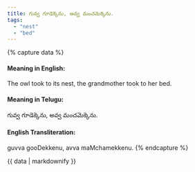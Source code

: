 ```yaml
---
title: గువ్వ గూడెక్కెను, అవ్వ మంచమెక్కెను.
tags:
  - "nest"
  - "bed"
---
```


{% capture data %}
#### Meaning in English:
The owl took to its nest, the grandmother took to her bed.

#### Meaning in Telugu:
గువ్వ గూడెక్కెను, అవ్వ మంచమెక్కెను.

#### English Transliteration:
guvva gooDekkenu, avva maMchamekkenu.
{% endcapture %}

{{ data | markdownify }}

